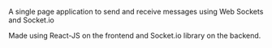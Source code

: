A single page application to send and receive messages using Web Sockets and Socket.io

Made using React-JS on the frontend and Socket.io library on the backend.
